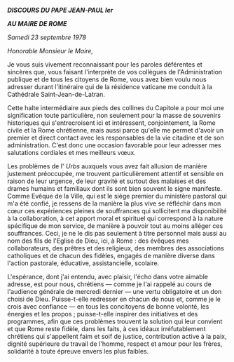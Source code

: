 ***DISCOURS DU PAPE JEAN-PAUL Ier***

***AU MAIRE DE ROME***

*Samedi 23 septembre 1978*

*Honorable Monsieur le Maire,*

Je vous suis vivement reconnaissant pour les paroles déférentes et sincères que, vous faisant l'interprète de vos collègues de l'Administration publique et de tous les citoyens de Rome, vous avez bien voulu nous adresser durant l'itinéraire qui de la résidence vaticane me conduit à la Cathédrale Saint-Jean-de-Latran.

Cette halte intermédiaire aux pieds des collines du Capitole a pour moi une signification toute particulière, non seulement pour la masse de souvenirs historiques qui s'entrecroisent ici et intéressent, conjointement, la Rome civile et la Rome chrétienne, mais aussi parce qu'elle me permet d'avoir un premier et direct contact avec les responsables de la vie citadine et de son administration. C'est donc une occasion favorable pour leur adresser mes salutations cordiales et mes meilleurs vœux.

Les problèmes de l' *Urbs* auxquels vous avez fait allusion de manière justement préoccupée, me trouvent particulièrement attentif et sensible en raison de leur urgence, de leur gravité et surtout des malaises et des drames humains et familiaux dont ils sont bien souvent le signe manifeste. Comme Evêque de la Ville, qui est le siège premier du ministère pastoral qui m'a été confié, je ressens de la manière la plus vive se réfléchir dans mon cœur ces expériences pleines de souffrances qui sollicitent ma disponibilité à la collaboration, à cet apport moral et spirituel qui correspond à la nature spécifique de mon service, de manière à pouvoir tout au moins alléger ces souffrances. Ceci, je ne le dis pas seulement à titre personnel mais aussi au nom des fils de l'Eglise de Dieu, ici, à Rome : des évêques mes collaborateurs, des prêtres et des religieux, des membres des associations catholiques et de chacun des fidèles, engagés de manière diverse dans l'action pastorale, éducative, assistancielle, scolaire.

L'espérance, dont j'ai entendu, avec plaisir, l'écho dans votre aimable adresse, est pour nous, chrétiens — comme je l'ai rappelé au cours de l'audience générale de mercredi dernier — une vertu obligatoire et un don choisi de Dieu. Puisse-t-elle redresser en chacun de nous et, comme je le crois avec confiance — en tous les concitoyens de bonne volonté, les énergies et les propos ; puisse-t-elle inspirer des initiatives et des programmes, afin que ces problèmes trouvent la solution qui leur convient et que Rome reste fidèle, dans les faits, à ces idéaux irréfutablement chrétiens qui s'appellent faim et soif de justice, contribution active à la paix, dignité supérieure du travail de l'homme, respect et amour pour les frères, solidarité à toute épreuve envers les plus faibles.
